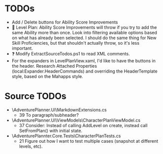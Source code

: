 ﻿TODOs
=====

* Add / Delete buttons for Ability Score Improvements
* :bug: Level Plan: Ability Score Improvements will throw if you try to add the
  same Ability more than once. Look into filtering available options based on
  what has already been selected. I should do the same thing for New Skill
  Proficiencies, but that shouldn't actually throw, so it's less important.
* :question: Modify ExtractSourceTodos.ps1 to read XML comments.
* For the expanders in LevelPlanView.xaml, I'd like to have the buttons in the
  header. Research Attached Properties (local:Expander.HeaderCommands) and
  overriding the HeaderTemplate style, based on the Mahapps style.


Source TODOs
============

* \AdventurePlanner.UI\MarkdownExtensions.cs
    * 39 To paragraph/subheader?
* \AdventurePlanner.UI\ViewModels\CharacterPlanViewModel.cs
    * 37 Consider: Instead of calling AddLevel on create, instead call SetFromPlan() with initial state.
* \AdventurePlannter.Core.Tests\CharacterPlanTests.cs
    * 21 Figure out how I want to test multiple cases (snapshot at different levels, etc).

